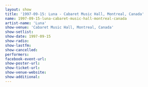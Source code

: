 ```yaml
---
layout: show
title: '1997-09-15: Luna - Cabaret Music Hall, Montreal, Canada'
name: 1997-09-15-luna-cabaret-music-hall-montreal-canada
artist-name: 'Luna'
show-venue: 'Cabaret Music Hall, Montreal, Canada'
show-setlist: 
show-date: 1997-09-15
show-radio: 
show-lastfm: 
show-cancelled: 
performers: 
facebook-event-url: 
show-poster-url: 
show-ticket-url: 
show-venue-website: 
show-additional: 
---
```


